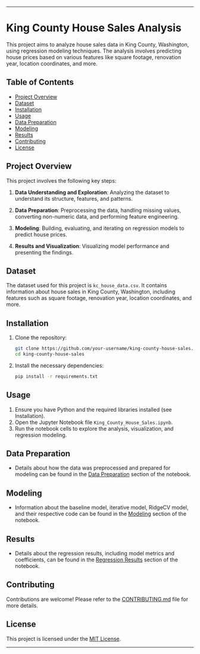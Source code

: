---

# King County House Sales Analysis

This project aims to analyze house sales data in King County, Washington, using regression modeling techniques. The analysis involves predicting house prices based on various features like square footage, renovation year, location coordinates, and more.

## Table of Contents

- [Project Overview](#project-overview)
- [Dataset](#dataset)
- [Installation](#installation)
- [Usage](#usage)
- [Data Preparation](#data-preparation)
- [Modeling](#modeling)
- [Results](#results)
- [Contributing](#contributing)
- [License](#license)

## Project Overview

This project involves the following key steps:

1. **Data Understanding and Exploration**: Analyzing the dataset to understand its structure, features, and patterns.

2. **Data Preparation**: Preprocessing the data, handling missing values, converting non-numeric data, and performing feature engineering.

3. **Modeling**: Building, evaluating, and iterating on regression models to predict house prices.

4. **Results and Visualization**: Visualizing model performance and presenting the findings.

## Dataset

The dataset used for this project is `kc_house_data.csv`. It contains information about house sales in King County, Washington, including features such as square footage, renovation year, location coordinates, and more.

## Installation

1. Clone the repository:
   ```bash
   git clone https://github.com/your-username/king-county-house-sales.git
   cd king-county-house-sales
   ```

2. Install the necessary dependencies:
   ```bash
   pip install -r requirements.txt
   ```

## Usage

1. Ensure you have Python and the required libraries installed (see Installation).
2. Open the Jupyter Notebook file `King_County_House_Sales.ipynb`.
3. Run the notebook cells to explore the analysis, visualization, and regression modeling.

## Data Preparation

- Details about how the data was preprocessed and prepared for modeling can be found in the [Data Preparation](#data-preparation) section of the notebook.

## Modeling

- Information about the baseline model, iterative model, RidgeCV model, and their respective code can be found in the [Modeling](#modeling) section of the notebook.

## Results

- Details about the regression results, including model metrics and coefficients, can be found in the [Regression Results](#regression-results) section of the notebook.

## Contributing

Contributions are welcome! Please refer to the [CONTRIBUTING.md](CONTRIBUTING.md) file for more details.

## License

This project is licensed under the [MIT License](LICENSE).

---